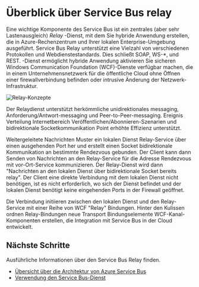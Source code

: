 <properties
    pageTitle="Service Bus Relay-Übersicht | Microsoft Azure"
    description="Überblick über Service Bus Relay."
    services="service-bus"
    documentationCenter=".net"
    authors="sethmanheim"
    manager="timlt"
    editor=""/>

<tags
    ms.service="service-bus"
    ms.workload="na"
    ms.tgt_pltfrm="na"
    ms.devlang="multiple"
    ms.topic="get-started-article"
    ms.date="09/01/2016"
    ms.author="sethm"/>


# <a name="overview-of-service-bus-relay"></a>Überblick über Service Bus relay

Eine wichtige Komponente des Service Bus ist ein zentrales (aber sehr Lastenausgleich) *Relay* -Dienst, mit dem Sie hybride Anwendung erstellen, die in Azure-Rechenzentrum und Ihrer lokalen Enterprise-Umgebung ausgeführt.  Service Bus Relay unterstützt eine Vielzahl von verschiedenen Protokollen und Webdienstestandards. Dies schließt SOAP, WS-*, und REST. -Dienst ermöglicht hybride Anwendung aktivieren Sie sicheren Windows Communication Foundation (WCF)-Dienste verfügbar machen, die in einem Unternehmensnetzwerk für die öffentliche Cloud ohne Öffnen einer firewallverbindung befinden oder intrusive Änderung der Netzwerk-Infrastruktur. 

![Relay-Konzepte](./media/service-bus-relay-overview/sb-relay-01.png)

Der Relaydienst unterstützt herkömmliche unidirektionales messaging, Anforderung/Antwort-messaging und Peer-to-Peer-messaging. Ereignis Verteilung Internetbereich Veröffentlichen/Abonnieren-Szenarien und bidirektionale Socketkommunikation Point erhöhte Effizienz unterstützt. 

Weitergeleitete Nachrichten Muster ein lokalen Dienst Relay-Service über einen ausgehenden Port her und erstellt einen Socket bidirektionale Kommunikation an bestimmte Rendezvous gebunden. Der Client kann dann Senden von Nachrichten an den Relay-Service für die Adresse Rendezvous mit vor-Ort-Service kommunizieren. Der Relay-Dienst wird dann "Nachrichten an den lokalen Dienst über bidirektionale Socket bereits relay". Der Client eine direkte Verbindung mit dem lokalen Dienst nicht benötigen, ist es nicht erforderlich, wo sich der Dienst befindet und der lokalen Dienst benötigt keine eingehenden Ports in der Firewall geöffnet.

Die Verbindung initiieren zwischen den lokalen Dienst und den Relay-Service mit einer Reihe von WCF "Relay" Bindungen. Hinter den Kulissen ordnen Relay-Bindungen neue Transport Bindungselemente WCF-Kanal-Komponenten erstellen, die Integration mit Service Bus in der Cloud entwickelt. 

## <a name="next-steps"></a>Nächste Schritte

Ausführliche Informationen über den Service Bus Relay finden.

- [Übersicht über die Architektur von Azure Service Bus](../service-bus-messaging/service-bus-fundamentals-hybrid-solutions.md)
- [Verwendung den Service Bus-Dienst](service-bus-dotnet-how-to-use-relay.md)

 
